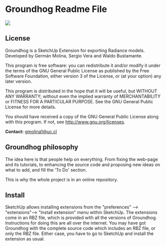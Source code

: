 
# Groundhog Readme File
![](http://groundhogproject.org/images/Scene_1.png)

## License

Groundhog is a SketchUp Extension for exporting Radiance models. Developed
by Germán Molina, Sergio Vera and Waldo Bustamante.

This program is free software: you can redistribute it and/or modify
it under the terms of the GNU General Public License as published by
the Free Software Foundation, either version 3 of the License, or
(at your option) any later version.

This program is distributed in the hope that it will be useful,
but WITHOUT ANY WARRANTY; without even the implied warranty of
MERCHANTABILITY or FITNESS FOR A PARTICULAR PURPOSE.  See the
GNU General Public License for more details.

You should have received a copy of the GNU General Public License
along with this program.  If not, see <http://www.gnu.org/licenses>.


**Contact:** gmolina1@uc.cl

## Groundhog philosophy
The idea here is that people help on everything. From fixing the web-page and its
tutorials, to enhancing the source code and proposing new ideas on what to add,
and fill the 'To Do' section.

This is why the whole project is in an online repository.

## Install

SketchUp allows installing extensions from the "preferences" --> "extensions"--> "Install extension" menu within SketchUp. The extensions come in an RBZ file, which is provided with all the versions of Groundhog. Instructions for doing this are all over the internet. You may have got Groundhog with the complete source code which includes an RBZ file, or only the RBZ file. Either case, you have to go to SketchUp and install the extension as usual.
